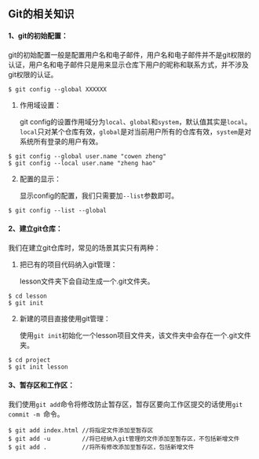 ## Git的相关知识

#### 1、git的初始配置：

git的初始配置一般是配置用户名和电子邮件，用户名和电子邮件并不是git权限的认证，用户名和电子邮件只是用来显示仓库下用户的昵称和联系方式，并不涉及git权限的认证。

```git
$ git config --global XXXXXX
```

1. 作用域设置：

   git config的设置作用域分为`local`、`global`和`system`，默认值其实是`local`。`local`只对某个仓库有效，`global`是对当前用户所有的仓库有效，`system`是对系统所有登录的用户有效。

```git
$ git config --global user.name "cowen zheng"
$ git config --local user.name "zheng hao"
```

2. 配置的显示：

   显示config的配置，我们只需要加`--list`参数即可。

```git
$ git config --list --global
```

#### 2、建立git仓库：

我们在建立git仓库时，常见的场景其实只有两种：

1. 把已有的项目代码纳入git管理：

   lesson文件夹下会自动生成一个.git文件夹。

```git
$ cd lesson
$ git init
```

2. 新建的项目直接使用git管理：

   使用`git init`初始化一个lesson项目文件夹，该文件夹中会存在一个.git文件夹。

```git
$ cd project
$ git init lesson
```

#### 3、暂存区和工作区：

我们使用`git add`命令将修改防止暂存区，暂存区要向工作区提交的话使用`git commit -m `命令。

```git
$ git add index.html //将指定文件添加至暂存区
$ git add -u         //将已经纳入git管理的文件添加至暂存区，不包括新增文件
$ git add .          //将所有修改添加至暂存区，包括新增文件
```












